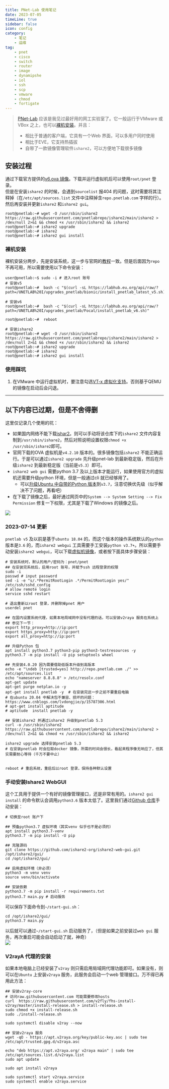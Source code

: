 ```yaml
---
title: PNet-Lab 使用笔记 
date: 2023-07-05
timeLine: true
sidebar: false  
icon: config
category:  
    - 笔记  
    - 运维      
tag:   
    - pnet  
    - cisco  
    - switch  
    - router  
    - image  
    - dynamipshe  
    - iol  
    - ssh  
    - scp  
    - vmware  
    - chmod  
    - fortigate
---  
```


> [PNet-Lab](https://www.pnetlab.com/) 应该是我见过最好用的网工实验室了。它一般运行于VMware 或VBox 之上，也可以[裸机安装](https://www.pnetlab.com/pages/documentation?slug=install-bare-metal)。并且：  
> - 相比于普通的客户端，它具有一个Web 界面，可以多用户同时使用  
> - 相比于EVE，它支持热插拔   
> - 自带了一款镜像管理软件`ishare2`，可以方便地下载很多镜像  

## 安装过程  
通过下载官方提供的[v6.ova 镜像](https://labhub.eu.org/api/raw/?path=/UNETLAB%20I/OVA/PNETLab-6.ova)。下载并运行虚拟机后可以使用`root/pnet` 登录。  
但是在安装`ishare2` 的时候，会遇到`sourcelist` 报404 的问题，这时需要将其注释掉（在`/etc/apt/sources.list` 文件中注释掉含`repo.pnetlab.com` 字样的行）。  
然后再安装并更新`ishare2` 和`ishare2 gui`。    
```shell
root@pnetlab:~# wget -O /usr/sbin/ishare2 https://raw.githubusercontent.com/pnetlabrepo/ishare2/main/ishare2 > /dev/null 2>&1 && chmod +x /usr/sbin/ishare2 && ishare2  
root@pnetlab:~# ishare2 upgrade  
root@pnetlab:~# ishare2  
root@pnetlab:~# ishare2 gui install
```

### 裸机安装  
裸机安装分两步，先是安装系统，这一步与官网的[教程](https://www.pnetlab.com/pages/documentation?slug=install-bare-metal)一致。但是后面因为`repo` 不再可用，所以需要使用以下命令安装：  
```shell  
user@pnetlab:~$ sudo -i # 进入root 账号  
# 安装v5  
root@pnetlab:~#  bash -c "$(curl -sL https://labhub.eu.org/api/raw/?path=/UNETLAB%20I/upgrades_pnetlab/bionic/install_pnetlab_latest_v5.sh)" 

# 安装v6
root@pnetlab:~#  bash -c "$(curl -sL https://labhub.eu.org/api/raw/?path=/UNETLAB%20I/upgrades_pnetlab/Focal/install_pnetlab_v6.sh)" 

root@pnetlab:~#  reboot  

# 安装ishare2  
root@pnetlab:~# wget -O /usr/sbin/ishare2 https://raw.githubusercontent.com/pnetlabrepo/ishare2/main/ishare2 > /dev/null 2>&1 && chmod +x /usr/sbin/ishare2 && ishare2  
root@pnetlab:~# ishare2 upgrade  
root@pnetlab:~# ishare2  
root@pnetlab:~# ishare2 gui install
```


### 使用踩坑  

1. 在VMware 中运行虚拟机时，要注意勾选[VT-x 虚拟化支持](https://www.pnetlab.com/pages/documentation?slug=install-PNETlab)。否则基于QEMU 的镜像在启动后会闪退。  

-----  

## 以下内容已过期，但是不舍得删  

这里仅记录几个使用的坑：  
- 如果国内网络不能下载[ishar2](https://github.com/pnetlabrepo/ishare2)。则可以手动将该仓库下的`ishare2` 文件内容复制到`/usr/sbin/ishare2`，然后对照说明设置权限`chmod +x /usr/sbin/ishare2`即可。  
- 官网下载的OVA 虚拟机是`v4.2.10` 版本的。很多镜像包括`ishare2` 不能正确运行。于是可以通过`ishare2 upgrade` 先升级pnet-lab 到最新稳定版，然后在升级`ishare2` 到最新稳定版（当前是`v5.3`）即可。  
- `ishare2 web gui` 需要python 3.7 及以上版本才能运行，如果使用官方的虚拟机还需要升级python 环境，但是一般通过cli 就已经够用了。  
  - 可以[升级Ubuntu 中自带的Python 版本](https://blog.csdn.net/mbdong/article/details/127662406)到`v3.7`，注意切换优先级（似乎解决不了问题，再看吧）  
- 在下载了镜像之后，最好通过网页中的`System --> System Setting --> Fix Permission` 修复一下权限，尤其是下载了Windows 的镜像之后。  

![](./img/demo.png)   

### 2023-07-14 更新   
`pnetlab v5` 及以前是基于`ubuntu 18.04` 的，而这个版本的操作系统默认的`python` 版本是`3.6` 的，而`ishare2 webgui` 工具需要手工安装`python v3.7+`。所以需要手动安装`ishare2 webgui`，可以下载[虚拟机镜像](https://transfer.sh/VGGNnroo67/Pnet-Lab-v5.3.11.ova)，或者按下面具体步骤安装：  

```shell  
# 安装系统时，默认的用户/密码为：pnet/pnet
## 在安装完系统后，启用root 账号，并赋予ssh 远程登录的权限
sudo -i 
passwd # input password  
sed -i -e "s/.*PermitRootLogin .*/PermitRootLogin yes/" /etc/ssh/sshd_config 
# allow remote login
service sshd restart    

# 退出重新以root 登录，并删除掉pnet 用户  
userdel pnet

## 在国内设置系统代理，如果本地局域网中没有代理的话，可以安装v2raya 服务在系统上  
## 参见下一节：  
export http_proxy=http://ip:port 
export https_proxy=http://ip:port 
export all_proxy=http://ip:port    

## 升级Python 包  
apt install python3.7 python3-pip python3-testresources -y
python3.7 -m pip install -U pip setuptools wheel    

## 先安装4.0.20 因为需要借助低版本升级到高版本
echo -e "\ndeb [trusted=yes] http://repo.pnetlab.com ./" >> /etc/apt/sources.list
echo "nameserver 8.8.8.8" > /etc/resolv.conf
apt-get update
apt-get purge netplan.io -y  
apt-get install pnetlab -y  # 在安装完这一步之前不要重启电脑
# 在ubuntu 20.04 中解决包不兼容、损坏的问题： https://www.cnblogs.com/lvdongjie/p/15787306.html
# apt-get install aptitude  
# aptitude  install pnetlab -y

## 安装ishare2 并通过ishare2 升级到pnetlab 5.3
curl -o /usr/sbin/ishare2 https://raw.githubusercontent.com/pnetlabrepo/ishare2/main/ishare2 > /dev/null 2>&1 && chmod +x /usr/sbin/ishare2 && ishare2  

ishare2 upgrade 选择安装pnetlab 5.3  
# 在安装pnetlab 时会拉取docker 镜像，所需的时间会很长，看起来程序像无响应了，但其实需要耐心等待（千万不要中止）  


reboot # 重启系统，重启后以root 登录，保持各种默认设置  
```  

### 手动安装Ishare2 WebGUI  
这个工具用于提供一个有好的镜像管理接口，还是非常有用的。`ishare2 gui install` 的命令默认会调用`python3.6` 版本太低了。这里我们通过[Github 仓库](https://github.com/ishare2-org/ishare2-web-gui)手动安装：  
```shell
# 切换至root 账户下

## 预备python3.7 虚拟环境（其实venv 似乎也不是必须的）
apt install python3.7-venv
python3.7 -m pip install -U pip 

## 克隆源码
git clone https://github.com/ishare2-org/ishare2-web-gui.git /opt/ishare2/gui/
cd /opt/ishare2/gui/  

## 启用虚拟环境（非必须）
python3 -m venv venv
source venv/bin/activate

## 安装依赖
python3.7 -m pip install -r requirements.txt
python3.7 main.py # 启动服务  
```  
可以保存下面命令到`~/start-gui.sh`：  
```shell  
cd /opt/ishare2/gui/  
python3.7 main.py 
```  
以后就可以通过`~/start-gui.sh` 启动服务了，（但是如果之前安装过`web gui` 服务，再次重启可能会自动启动了就，神奇）  
![](./img/ishare2_web_gui.png)

### V2rayA 代理的安装  
如果本地电脑上已经安装了`v2ray` 则只需启用局域网代理功能即可。如果没有，则可以在`Ubuntu` 上安装`v2raya` 服务，此服务会启动一个web 管理接口。万不得已再用此方法：    
```shell  
## 安装v2ray-core  
# 访问raw.githubusercontent.com 可能需要修改hosts  
curl  https://raw.githubusercontent.com/v2fly/fhs-install-v2ray/master/install-release.sh > install-release.sh
sudo chmod +x install-release.sh
sudo ./install-release.sh

sudo systemctl disable v2ray --now  

## 安装v2raya 服务
wget -qO - https://apt.v2raya.org/key/public-key.asc | sudo tee /etc/apt/trusted.gpg.d/v2raya.asc  

echo "deb https://apt.v2raya.org/ v2raya main" | sudo tee /etc/apt/sources.list.d/v2raya.list
sudo apt update

sudo apt install v2raya

sudo systemctl start v2raya.service
sudo systemctl enable v2raya.service
```
